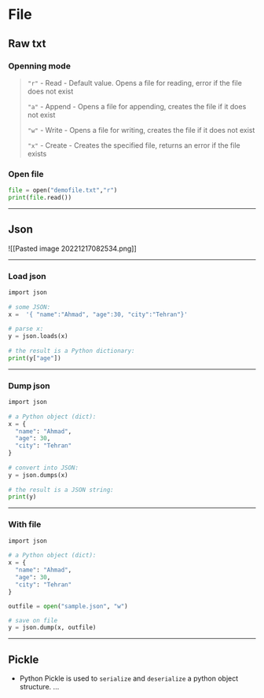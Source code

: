 # File
## Raw txt
### Openning mode
>`"r"` - Read - Default value. Opens a file for reading, error if the file does not exist
>
>`"a"` - Append - Opens a file for appending, creates the file if it does not exist
> 
> `"w"` - Write - Opens a file for writing, creates the file if it does not exist
> 
> `"x"` - Create - Creates the specified file, returns an error if the file exists 

### Open file
```python
file = open("demofile.txt","r")
print(file.read())
```
---
## Json
![[Pasted image 20221217082534.png]]

---
### Load json
```python
import json  
  
# some JSON:  
x =  '{ "name":"Ahmad", "age":30, "city":"Tehran"}'  
  
# parse x:  
y = json.loads(x)  
  
# the result is a Python dictionary:  
print(y["age"])
```
----

### Dump json
```python
import json  
  
# a Python object (dict):  
x = {  
  "name": "Ahmad",  
  "age": 30,  
  "city": "Tehran"  
}  
  
# convert into JSON:  
y = json.dumps(x)  
  
# the result is a JSON string:  
print(y)
```
---
### With file
```python
import json  
  
# a Python object (dict):  
x = {  
  "name": "Ahmad",  
  "age": 30,  
  "city": "Tehran"  
}  

outfile = open("sample.json", "w")

# save on file
y = json.dump(x, outfile)  
```
---

## Pickle
- Python Pickle is used to `serialize` and `deserialize` a python object structure.
...

